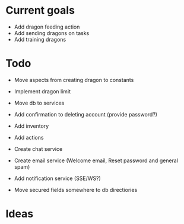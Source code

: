 # Current goals

- Add dragon feeding action
- Add sending dragons on tasks
- Add training dragons

# Todo

- Move aspects from creating dragon to constants
- Implement dragon limit
- Move db to services

- Add confirmation to deleting account (provide password?)
- Add inventory
- Add actions
- Create chat service
- Create email service (Welcome email, Reset password and general spam)
- Add notification service (SSE/WS?)
- Move secured fields somewhere to db directiories

# Ideas
